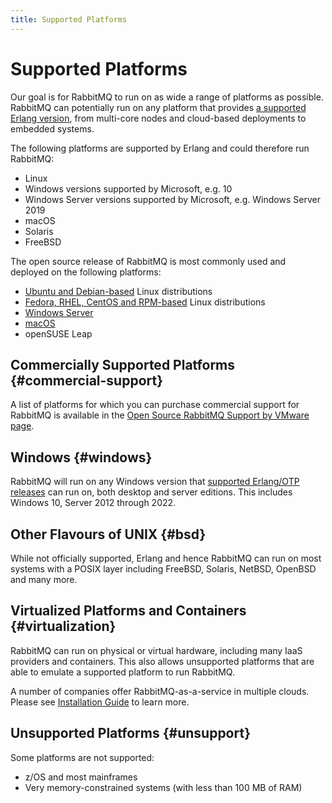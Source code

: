 ```yaml
---
title: Supported Platforms
---
```

<!--
Copyright (c) 2005-2025 Broadcom. All Rights Reserved. The term "Broadcom" refers to Broadcom Inc. and/or its subsidiaries.

All rights reserved. This program and the accompanying materials
are made available under the terms of the under the Apache License,
Version 2.0 (the "License”); you may not use this file except in compliance
with the License. You may obtain a copy of the License at

https://www.apache.org/licenses/LICENSE-2.0

Unless required by applicable law or agreed to in writing, software
distributed under the License is distributed on an "AS IS" BASIS,
WITHOUT WARRANTIES OR CONDITIONS OF ANY KIND, either express or implied.
See the License for the specific language governing permissions and
limitations under the License.
-->

# Supported Platforms

Our goal is for RabbitMQ to run on as wide a range of platforms as
possible. RabbitMQ can potentially run on any platform that provides
[a supported Erlang version](./which-erlang), from multi-core nodes and cloud-based
deployments to embedded systems.

The following platforms are supported by Erlang and could therefore
run RabbitMQ:

 * Linux
 * Windows versions supported by Microsoft, e.g. 10
 * Windows Server versions supported by Microsoft, e.g. Windows Server 2019
 * macOS
 * Solaris
 * FreeBSD

The open source release of RabbitMQ is most commonly used and deployed on the
following platforms:

 * [Ubuntu and Debian-based](./install-debian) Linux distributions
 * [Fedora, RHEL, CentOS and RPM-based](./install-rpm) Linux distributions
 * [Windows Server](./install-windows)
 * [macOS](./install-generic-unix)
 * openSUSE Leap


## Commercially Supported Platforms {#commercial-support}

A list of platforms for which you can purchase commercial support for
RabbitMQ is available in the [Open Source RabbitMQ Support by VMware page](https://tanzu.vmware.com/rabbitmq/oss).


## Windows {#windows}

RabbitMQ will run on any Windows version that [supported Erlang/OTP releases](./which-erlang)
can run on, both desktop and server editions. This includes Windows 10, Server 2012 through 2022.


## Other Flavours of UNIX {#bsd}

While not officially supported, Erlang and hence RabbitMQ can run on most
systems with a POSIX layer including FreeBSD, Solaris, NetBSD, OpenBSD
and many more.


## Virtualized Platforms and Containers {#virtualization}

RabbitMQ can run on physical or virtual hardware, including many
IaaS providers and containers. This also allows unsupported platforms that are
able to emulate a supported platform to run RabbitMQ.

A number of companies offer RabbitMQ-as-a-service in multiple clouds. Please see  [Installation Guide](./download)
to learn more.


## Unsupported Platforms {#unsupport}

Some platforms are not supported:

 * z/OS and most mainframes
 * Very memory-constrained systems (with less than 100 MB of RAM)
